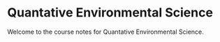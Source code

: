 # Quantative Environmental Science

Welcome to the course notes for Quantative Environmental Science.

```{tableofcontents}
```
